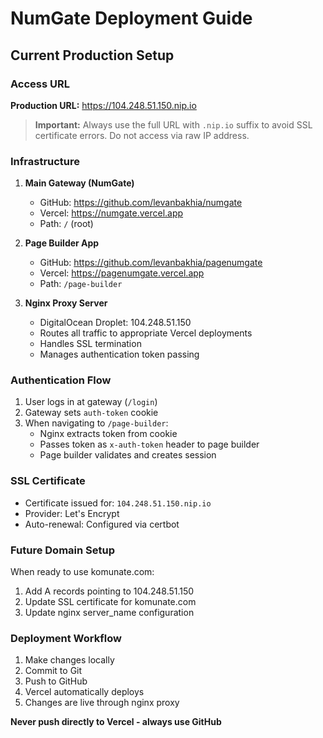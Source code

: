 # NumGate Deployment Guide

## Current Production Setup

### Access URL
**Production URL:** https://104.248.51.150.nip.io

> **Important:** Always use the full URL with `.nip.io` suffix to avoid SSL certificate errors. Do not access via raw IP address.

### Infrastructure

1. **Main Gateway (NumGate)**
   - GitHub: https://github.com/levanbakhia/numgate
   - Vercel: https://numgate.vercel.app
   - Path: `/` (root)

2. **Page Builder App**
   - GitHub: https://github.com/levanbakhia/pagenumgate
   - Vercel: https://pagenumgate.vercel.app
   - Path: `/page-builder`

3. **Nginx Proxy Server**
   - DigitalOcean Droplet: 104.248.51.150
   - Routes all traffic to appropriate Vercel deployments
   - Handles SSL termination
   - Manages authentication token passing

### Authentication Flow

1. User logs in at gateway (`/login`)
2. Gateway sets `auth-token` cookie
3. When navigating to `/page-builder`:
   - Nginx extracts token from cookie
   - Passes token as `x-auth-token` header to page builder
   - Page builder validates and creates session

### SSL Certificate

- Certificate issued for: `104.248.51.150.nip.io`
- Provider: Let's Encrypt
- Auto-renewal: Configured via certbot

### Future Domain Setup

When ready to use komunate.com:
1. Add A records pointing to 104.248.51.150
2. Update SSL certificate for komunate.com
3. Update nginx server_name configuration

### Deployment Workflow

1. Make changes locally
2. Commit to Git
3. Push to GitHub
4. Vercel automatically deploys
5. Changes are live through nginx proxy

**Never push directly to Vercel - always use GitHub**
